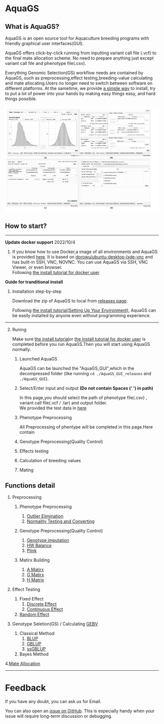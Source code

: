 # AquaGS
## What is AquaGS?
AquaGS is an open source tool for Aquaculture breeding programs with friendly graphical user interfaces(GUI).

AquaGS offers click-by-click running from inputting variant call file (.vcf) to the final mate allocation scheme. No need to prepare anything just except variant call file and phenotype file(.csv).

Everything Genomic Selection(GS) workflow needs are contained by AquaGS, such as preprocessing,effect testing,breeding-value calculating and mate allocating.Users no longer need to switch between software on different platforms. At the sametime, we  provide [a simple way](./Md/Setting_Up_Your_Environment.md) to install, try to put a lot of power into your hands by making easy things easy, and hard things possible. 

![](./Md/Allpage.png)
## How to start?
---
**Update docker support** 2022/10/4    
1. If you know how to use Docker,a image of all environments and AquaGS is provided [here](https://hub.docker.com/r/liangbeam/aquags). It is based on [dorowu/ubuntu-desktop-lxde-vnc](https://hub.docker.com/r/dorowu/ubuntu-desktop-lxde-vnc/#!) and has built-in SSH, VNC, NOVNC. You can use AquaGS via SSH, VNC Viewer, or even browser.    
 Following [the install tutorial for docker user](./Md/Setting_Up_by_Docer.md).


**Guide for tranditional install** 
1. Installation step-by-step 
   
   Download the zip of AquaGS to local from [releases page](https://github.com/LiangBeam9810/AquaGS_GUI/releases).

   Following [the install tutorial(Setting Up Your Environment)](./Md/Setting_Up_Your_Environment.md), AquaGS can be easily installed by anyone even without programming experience.

---
   
2. <span id="RunningInstructions"> Runing </span>
   
    Make sure  [the install tutorial](./Md/Setting_Up_Your_Environment.md)or [the install tutorial for docker user](./Md/Setting_Up_by_Docer.md) is completed before you run AquaGS.Then you will start using AquaGS normally.

    1. Launched AquaGS
    
        AquaGS can be launched  the "AquaGS_GUI",which in the decompressed folder (like running `cd ./AquaGS_GUI_releases` and  `./AquaGS_GUI`).
    
    2. Select/Enter input and output **(Do not contain Spaces (' ') in path)**
   
        In this page,you should select the path of phenotype file(.csv) , variant call file(.vcf / .tar) and output folder.  
        We provided the test data in [here](https://github.com/LiangBeam9810/AquaGS_GUI/releases)
        

    3. Phenotype Preprocessing

        All Preprocessing of phentype will be completed in this page.Here contain 

    4. Genotype Preprocessing(Quality Control)
    5. Effects testing
    6. Calculation of breeding values
    7. Mating

## Functions detail
1. Preprocessing
   1. Phenotype Preprocessing
        1.  [Outlier Elimination](./Md/Outlier_elimination.md)
        2. [Normality Testing and Converting](./Md/Normality.md)

   2. Genotype Preprocessing(Quality Control)
        1. [Genotype imputation](./Md/imputation.md)
        1. [HW Balance](./Md/HWBalance.md)
        2. [Plink](./Md/PLink.md)
   1. Matirx Building
      1. [A Matirx](./Md/A.md)
      2. [G Matirx](./Md/G.md)
      3. [H Matrix](./Md/H.md)

2. Effect Testing
     1. Fixed Effect
         1. [Discrete Effect]()
         2. [Continuous Effect]()
     2. [Random Effect]()

  
3. Genotype Seletion(GS) / Calculating [GEBV]()
   1. Classical Method
      1. [BLUP]()
      2. [GBLUP]()
      3. [ssGBLUP]()
   2. Bayes Method
   
4.[Mate Allocation]()


---
# Feedback
If you have any doubt, you can ask us for Email.

You can also open an [issue on GitHub](https://github.com/LiangBeam9810/AquaGS_GUI/issues). This is especially handy when your issue will require long-term discussion or debugging.





